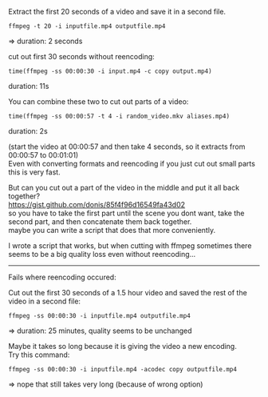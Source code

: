Extract the first 20 seconds of a video and save it in a second file.
```
ffmpeg -t 20 -i inputfile.mp4 outputfile.mp4
```
=> duration: 2 seconds

cut out first 30 seconds without reencoding:
```
time(ffmpeg -ss 00:00:30 -i input.mp4 -c copy output.mp4)
```
duration: 11s

You can combine these two to cut out parts of a video:
```
time(ffmpeg -ss 00:00:57 -t 4 -i random_video.mkv aliases.mp4)
```
duration: 2s

(start the video at 00:00:57 and then take 4 seconds, so it extracts from 00:00:57 to 00:01:01)\
Even with converting formats and reencoding if you just cut out small parts this is very fast.

But can you cut out a part of the video in the middle and put it all back together?\
https://gist.github.com/donis/85f4f96d16549fa43d02 \
so you have to take the first part until the scene you dont want, take the second part, and then concatenate them back together.\
maybe you can write a script that does that more conveniently.

I wrote a script that works, but when cutting with ffmpeg sometimes there seems to be a big quality loss even without reencoding...

***
Fails where reencoding occured:

Cut out the first 30 seconds of a 1.5 hour video and saved the rest of the video in a second file:
```
ffmpeg -ss 00:00:30 -i inputfile.mp4 outputfile.mp4
```
=> duration: 25 minutes, quality seems to be unchanged

Maybe it takes so long because it is giving the video a new encoding.\
Try this command:
```
ffmpeg -ss 00:00:30 -i inputfile.mp4 -acodec copy outputfile.mp4
```
=> nope that still takes very long (because of wrong option)
